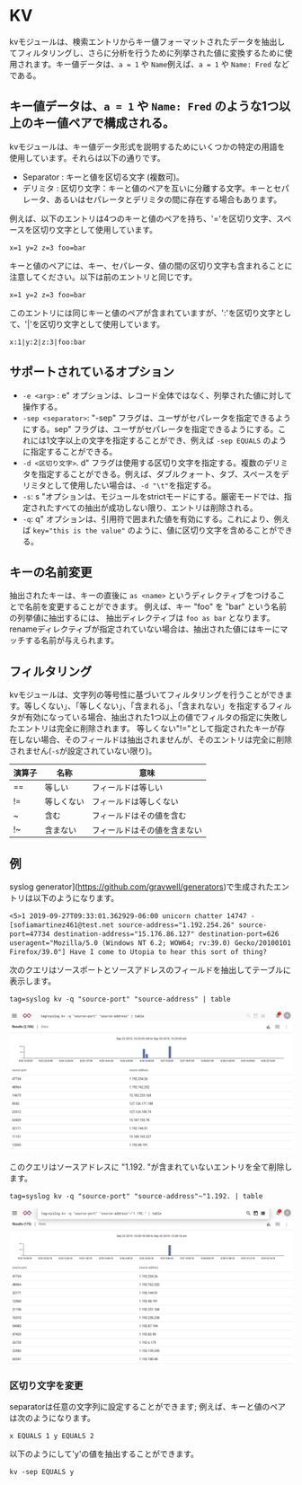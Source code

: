 # KV

kvモジュールは、検索エントリからキー値フォーマットされたデータを抽出してフィルタリングし、さらに分析を行うために列挙された値に変換するために使用されます。キー値データは、`a = 1` や `Name`例えば、`a = 1` や `Name: Fred` などである。

## キー値データは、`a = 1` や `Name: Fred` のような1つ以上のキー値ペアで構成される。

kvモジュールは、キー値データ形式を説明するためにいくつかの特定の用語を使用しています。それらは以下の通りです。

* Separator : キーと値を区切る文字 (複数可)。
* デリミタ : 区切り文字：キーと値のペアを互いに分離する文字。キーとセパレータ、あるいはセパレータとデリミタの間に存在する場合もあります。

例えば、以下のエントリは4つのキーと値のペアを持ち、'='を区切り文字、スペースを区切り文字として使用しています。

```
x=1 y=2 z=3 foo=bar
```

キーと値のペアには、キー、セパレータ、値の間の区切り文字も含まれることに注意してください。以下は前のエントリと同じです。

```
x=1 y=2 z=3 foo=bar
```

このエントリには同じキーと値のペアが含まれていますが、':'を区切り文字として、'|'を区切り文字として使用しています。

```
x:1|y:2|z:3|foo:bar
```

## サポートされているオプション

* `-e <arg>` : e" オプションは、レコード全体ではなく、列挙された値に対して操作する。
* `-sep <separator>`: "-sep" フラグは、ユーザがセパレータを指定できるようにする。sep" フラグは、ユーザがセパレータを指定できるようにする。これには1文字以上の文字を指定することができ、例えば `-sep EQUALS` のように指定することができる。
* `-d <区切り文字>`. d" フラグは使用する区切り文字を指定する。複数のデリミタを指定することができる。例えば、ダブルクォート、タブ、スペースをデリミタとして使用したい場合は、`-d "\t"`を指定する。
* `-s`: s "オプションは、モジュールをstrictモードにする。厳密モードでは、指定されたすべての抽出が成功しない限り、エントリは削除される。
* `-q`: q" オプションは、引用符で囲まれた値を有効にする。これにより、例えば `key="this is the value"` のように、値に区切り文字を含めることができる。

## キーの名前変更

抽出されたキーは、キーの直後に `as <name>` というディレクティブをつけることで名前を変更することができます。 例えば、キー "foo" を "bar" という名前の列挙値に抽出するには、 抽出ディレクティブは `foo as bar` となります。 renameディレクティブが指定されていない場合は、抽出された値にはキーにマッチする名前が与えられます。

## フィルタリング

kvモジュールは、文字列の等号性に基づいてフィルタリングを行うことができます。等しくない」、「等しくない」、「含まれる」、「含まれない」を指定するフィルタが有効になっている場合、抽出された1つ以上の値でフィルタの指定に失敗したエントリは完全に削除されます。 等しくない"!="として指定されたキーが存在しない場合、そのフィールドは抽出されませんが、そのエントリは完全に削除されません(`-s`が設定されていない限り)。

| 演算子 | 名称 | 意味 |
|----------|------|-------------|
| == | 等しい  | フィールドは等しい|
| != | 等しくない | フィールドは等しくない|
| ~  | 含む | フィールドはその値を含む|
| !~ | 含まない | フィールドはその値を含まない|

## 例

syslog generator](https://github.com/gravwell/generators)で生成されたエントリは以下のようになります。

```
<5>1 2019-09-27T09:33:01.362929-06:00 unicorn chatter 14747 - [sofiamartinez461@test.net source-address="1.192.254.26" source-port=47734 destination-address="15.176.86.127" destination-port=626 useragent="Mozilla/5.0 (Windows NT 6.2; WOW64; rv:39.0) Gecko/20100101 Firefox/39.0"] Have I come to Utopia to hear this sort of thing?
```

次のクエリはソースポートとソースアドレスのフィールドを抽出してテーブルに表示します。

```
tag=syslog kv -q "source-port" "source-address" | table
```
![](syslog1.png)

このクエリはソースアドレスに "1.192. "が含まれていないエントリを全て削除します。

```
tag=syslog kv -q "source-port" "source-address"~"1.192. | table
```

![](syslog2.png)

### 区切り文字を変更

separatorは任意の文字列に設定することができます; 例えば、キーと値のペアは次のようになります。

```
x EQUALS 1 y EQUALS 2
```

以下のようにして'y'の値を抽出することができます。

```
kv -sep EQUALS y
```
